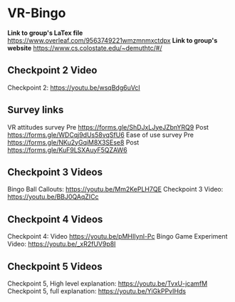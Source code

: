 # VR-Bingo
<b>Link to group's LaTex file</b> https://www.overleaf.com/9563749221wmzmnmxctdpx
<b>Link to group's website</b> https://www.cs.colostate.edu/~demuthtc/#/

## Checkpoint 2 Video
Checkpoint 2:
https://youtu.be/wsqBdg6uVcI

## Survey links
VR attitudes survey Pre https://forms.gle/ShDJxLJyeJZbnYRQ9 Post https://forms.gle/WDCqj9dUs58vqSfU6
Ease of use survey Pre https://forms.gle/NKu2yGqiM8X3SEse8 Post https://forms.gle/KuF9LSXAuyF5QZAW6

## Checkpoint 3 Videos
Bingo Ball Callouts: https://youtu.be/Mm2KePLH7QE
Checkpoint 3 Video: https://youtu.be/BBJ0QAqZICc

## Checkpoint 4 Videos
Checkpoint 4: Video https://youtu.be/pMHIIynl-Pc
Bingo Game Experiment Video: https://youtu.be/_xR2fUV9p8I

## Checkpoint 5 Videos
Checkpoint 5, High level explanation: https://youtu.be/TvxU-jcamfM
Checkpoint 5, full explanation: https://youtu.be/YiGkPPvIHds
